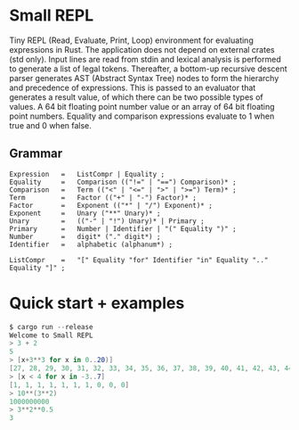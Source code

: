 # Small REPL
Tiny REPL (Read, Evaluate, Print, Loop) environment for evaluating expressions in Rust. The application does not depend on external crates (std only). Input lines are read from stdin and lexical analysis is performed to generate a list of legal tokens. Thereafter, a bottom-up recursive descent parser generates AST (Abstract Syntax Tree) nodes to form the hierarchy and precedence of expressions. This is passed to an evaluator that generates a result value, of which there can be two possible types of values. A 64 bit floating point number value or an array of 64 bit floating point numbers. Equality and comparison expressions evaluate to 1 when true and 0 when false.

## Grammar

``` ebnf
Expression   =   ListCompr | Equality ;
Equality     =   Comparison (("!=" | "==") Comparison)* ;
Comparison   =   Term (("<" | "<=" | ">" | ">=") Term)* ;
Term         =   Factor (("+" | "-") Factor)* ;
Factor       =   Exponent (("*" | "/") Exponent)* ;
Exponent     =   Unary ("**" Unary)* ;
Unary        =   (("-" | "!") Unary)* | Primary ;
Primary      =   Number | Identifier | "(" Equality ")" ;
Number       =   digit* ("." digit*) ;
Identifier   =   alphabetic (alphanum*) ;

ListCompr    =   "[" Equality "for" Identifier "in" Equality ".." Equality "]" ;
```

# Quick start + examples
``` c#
$ cargo run --release
Welcome to Small REPL
> 3 + 2
5
> [x+3**3 for x in 0..20)]
[27, 28, 29, 30, 31, 32, 33, 34, 35, 36, 37, 38, 39, 40, 41, 42, 43, 44, 45, 46]
> [x < 4 for x in -3..7] 
[1, 1, 1, 1, 1, 1, 1, 0, 0, 0]
> 10**(3**2) 
1000000000
> 3**2**0.5
3
```
